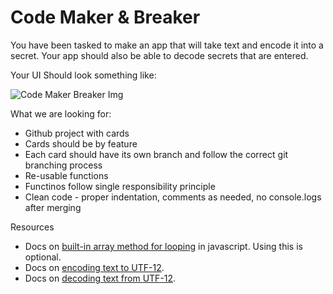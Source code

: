 # Code Maker & Breaker

You have been tasked to make an app that will take text and encode it into a secret. 
Your app should also be able to decode secrets that are entered. 

Your UI Should look something like:

![Code Maker Breaker Img](https://github.com/nss-nightclass-projects/exercise-vault/blob/master/images/codemaker-breaker.png)

What we are looking for:
* Github project with cards
* Cards should be by feature
* Each card should have its own branch and follow the correct git branching process
* Re-usable functions
* Functinos follow single responsibility principle 
* Clean code - proper indentation, comments as needed, no console.logs after merging

Resources
- Docs on [built-in array method for looping](https://developer.mozilla.org/en-US/docs/Web/JavaScript/Reference/Global_Objects/Array/forEach) in javascript. Using this is optional.
- Docs on [encoding text to UTF-12](https://developer.mozilla.org/en-US/docs/Web/JavaScript/Reference/Global_Objects/String/charCodeAt).
- Docs on [decoding text from UTF-12](https://developer.mozilla.org/en-US/docs/Web/JavaScript/Reference/Global_Objects/String/fromCharCode).
